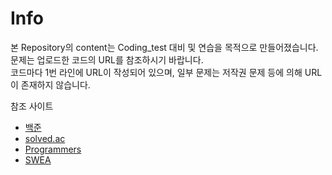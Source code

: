 # Info

본 Repository의 content는 Coding_test 대비 및 연습을 목적으로 만들어졌습니다.<br>
문제는 업로드한 코드의 URL를 참조하시기 바랍니다.<br>
코드마다 1번 라인에 URL이 작성되어 있으며, 일부 문제는 저작권 문제 등에 의해 URL이 존재하지 않습니다.


참조 사이트
- [백준](https://www.acmicpc.net/)
- [solved.ac](https://solved.ac/)
- [Programmers](https://programmers.co.kr/)
- [SWEA](https://swexpertacademy.com/main/main.do)
